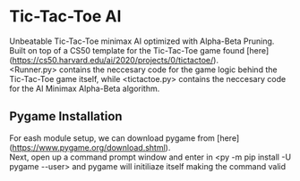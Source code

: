 # Tic-Tac-Toe AI
Unbeatable Tic-Tac-Toe minimax AI optimized with Alpha-Beta Pruning.  
Built on top of a CS50 template for the Tic-Tac-Toe game found [here] (https://cs50.harvard.edu/ai/2020/projects/0/tictactoe/).  
<Runner.py> contains the neccesary code for the game logic behind the Tic-Tac-Toe game itself, while <tictactoe.py> contains the neccesary code for the AI Minimax Alpha-Beta algorithm.

## Pygame Installation  
For eash module setup, we can download pygame from [here] (https://www.pygame.org/download.shtml).  
Next, open up a command prompt window and enter in <py -m pip install -U pygame --user> and pygame will initiliaze itself making the <import pygame> command valid
  
